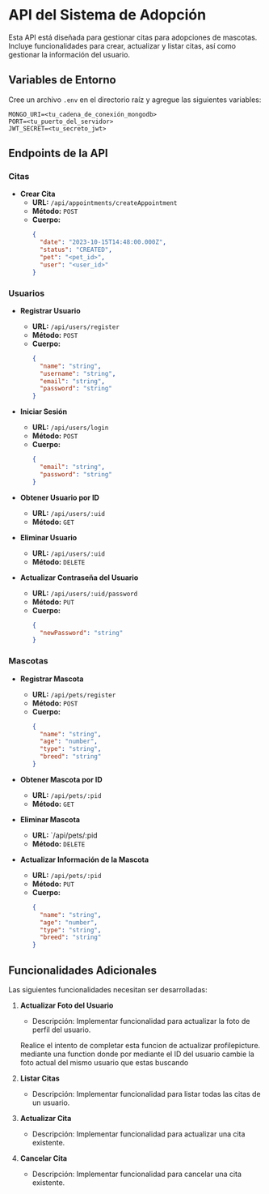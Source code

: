 # API del Sistema de Adopción

Esta API está diseñada para gestionar citas para adopciones de mascotas. Incluye funcionalidades para crear, actualizar y listar citas, así como gestionar la información del usuario.

## Variables de Entorno

Cree un archivo `.env` en el directorio raíz y agregue las siguientes variables:

```
MONGO_URI=<tu_cadena_de_conexión_mongodb>
PORT=<tu_puerto_del_servidor>
JWT_SECRET=<tu_secreto_jwt>
```

## Endpoints de la API

### Citas

- **Crear Cita**
  - **URL:** `/api/appointments/createAppointment`
  - **Método:** `POST`
  - **Cuerpo:**
    ```json
    {
      "date": "2023-10-15T14:48:00.000Z",
      "status": "CREATED",
      "pet": "<pet_id>",
      "user": "<user_id>"
    }
    ```

### Usuarios

- **Registrar Usuario**
  - **URL:** `/api/users/register`
  - **Método:** `POST`
  - **Cuerpo:**
    ```json
    {
      "name": "string",
      "username": "string",
      "email": "string",
      "password": "string"
    }
    ```

- **Iniciar Sesión**
  - **URL:** `/api/users/login`
  - **Método:** `POST`
  - **Cuerpo:**
    ```json
    {
      "email": "string",
      "password": "string"
    }
    ```

- **Obtener Usuario por ID**
  - **URL:** `/api/users/:uid`
  - **Método:** `GET`

- **Eliminar Usuario**
  - **URL:** `/api/users/:uid`
  - **Método:** `DELETE`

- **Actualizar Contraseña del Usuario**
  - **URL:** `/api/users/:uid/password`
  - **Método:** `PUT`
  - **Cuerpo:**
    ```json
    {
      "newPassword": "string"
    }
    ```

### Mascotas

- **Registrar Mascota**
  - **URL:** `/api/pets/register`
  - **Método:** `POST`
  - **Cuerpo:**
    ```json
    {
      "name": "string",
      "age": "number",
      "type": "string",
      "breed": "string"
    }
    ```

- **Obtener Mascota por ID**
  - **URL:** `/api/pets/:pid`
  - **Método:** `GET`

- **Eliminar Mascota**
  - **URL:** `/api/pets/:pid
  - **Método:** `DELETE`

- **Actualizar Información de la Mascota**
  - **URL:** `/api/pets/:pid`
  - **Método:** `PUT`
  - **Cuerpo:**
    ```json
    {
      "name": "string",
      "age": "number",
      "type": "string",
      "breed": "string"
    }
    ```

## Funcionalidades Adicionales

Las siguientes funcionalidades necesitan ser desarrolladas:

1. **Actualizar Foto del Usuario**
   - Descripción: Implementar funcionalidad para actualizar la foto de perfil del usuario.

    Realice el intento de completar esta funcion de actualizar profilepicture.
    mediante una function donde por mediante el ID del usuario cambie la foto
    actual del mismo usuario que estas buscando

2. **Listar Citas**
   - Descripción: Implementar funcionalidad para listar todas las citas de un usuario.

3. **Actualizar Cita**
   - Descripción: Implementar funcionalidad para actualizar una cita existente.

4. **Cancelar Cita**
   - Descripción: Implementar funcionalidad para cancelar una cita existente.
